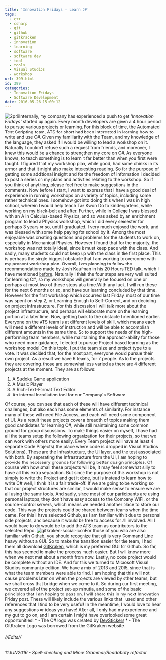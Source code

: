 ```yaml
---
title: 'Innovation Fridays - Learn C#'
tags:
  - c++
  - csharp
  - git
  - github
  - gitkracken
  - innovation
  - learning
  - software
  - software dev
  - tool
  - tools
  - Visual Studios
  - workshop
url: 399.html
id: 399
categories:
  - Innovation Fridays
  - Software Development
date: 2016-05-26 15:00:12
---
```


![2p4i](https://danieljscheufler.files.wordpress.com/2016/05/2p4i.png)Internally, my company has experienced a push to get _'Innovation Fridays'_ started up again. Every month developers are given a 4 hour period to pursue various projects or learning. For this block of time, the Automated Test Scripting team, ATS for short had been interested in learning how to write and use C#. Given my familiarity with the Team, and my knowledge of the language, they asked if I would be willing to lead a workshop on it. Naturally I couldn't refuse such a request from friends, and moreover, I knew this would be a chance to strengthen my core on C#. As everyone knows, to teach something is to learn it far better than when you first were taught. I figured that my workshop plan, while good, had some chinks in its armor and that it might also make interesting reading. So for the purpose of getting some additional insight and for the freedom of information I decided to post a series on my plans and activities relating to the workshop. So if you think of anything, please feel free to make suggestions in the comments. Now before I start, I want to express that I have a good deal of experience in running workshops on a variety of topics, including some rather technical ones. I somehow got into doing this when I was in high school, wherein I would help teach Tae Kwon Do to kindergartens, while working on my black-belt and after. Further, while in College I was blessed with an A in Calculus-based Physics, and so was asked by an enrichment program to lead a Physics workshop, which I did every semester for perhaps 3 years or so, until I graduated. I very much enjoyed the work, and was blessed with some help paying for school by it. Among the most enjoyable was creating questions and problems for the students to work on, especially in Mechanical Physics. However I found that for the majority, the workshop was not totally ideal, since it must keep pace with the class. And sadly, many students could not keep up with the class in the first place. This is perhaps the single biggest obstacle that I am working to overcome with my present workshop plan. Overall, I am planning to follow the recommendations made by Josh Kaufman in his 20 Hours TED talk, which I have mentioned [before](https://mysource.ihs.com/blogs/JourneymanBlog/2016/04/14/how-to-learn-any-skill-in-20-hours). Naturally I think the four steps are very well suited for learning C#, so my workshops will generally be focused on one or perhaps at most two of these steps at a time.With any luck, I will run these for the next 6 months or so, and have our learning concluded by that time. However for the first workshop which occurred last Friday, most of our time was spent on step 2, or Learning Enough to Self-Correct, and on deciding on project infrastructure. For this discussion I will talk more about the project infrastructure, and perhaps will elaborate more on the learning portion at a later time. Now, getting back to the obstacle I mentioned earlier. Everyone on the ATS team is at different levels of skill, which means each will need a different levels of instruction and will be able to accomplish different amounts in the same time. So to support the needs of the high-performing team members, while maintaining the approach-ability for those who need more guidance, I elected to pursue Project based learning as the workshop model. On this topic, I put the team size and project type to a vote. It was decided that, for the most part, everyone would pursue their own project. As a result we have 6 teams, for 7 people. As to the projects they are covering, those are somewhat less varied as there are 4 different projects at the moment. They are as follows:

1.  A Sudoku Game application
2.  A Music Player
3.  A Rich-Text-Format Text Editor
4.  An internal Installation tool for our Company's Software

Of course, you can see that each of these will have different technical challenges, but also each has some elements of similarity. For instance many of these will need File Access, and each will need some component of UI. As a result these projects cover a breadth of topics making them good candidates for learning C#, while still maintaining some common ground for group discussions. To make things easier on myself, I have had all the teams setup the following organization for their projects, so that we can work with others more easily. Every Team project will have at least 4 separate Code Projects( the place where code is dropped in Visual Studios Solutions). These are the Infrastructure, the UI layer, and the test associated with both. By separating the Infrastructure from the UI, I am hoping to provide the necessary grounds for following better design principles. Of course with how small these projects will be, It may feel somewhat silly to have all this extra separation. But since the purpose of this workshop is not simply to write the Project and get it done, but is instead to learn how to write C# well, I think it is a fair trade-off. If we are going to be working so that our project structures are similar, it would make sense to ensure we are all using the same tools. And sadly, since most of our participants are using personal laptops, they don't have easy access to the Company WiFi, or the source-control servers, which means we needed another place to store our code. This way the projects could be shared between teams when the time came. For this I have selected Github, as I am familiar with it due to personal side projects, and because it would be free to access for all involved. All I would have to do would be to add the ATS team as contributors to the selected Repo. ![gitkraken-social-icon](https://danieljscheufler.files.wordpress.com/2016/05/gitkraken-social-icon.jpg)For those of you who are also familiar with Github, you should recognize that git is very Command Line heavy without a GUI. So to make the transition easier for the team, I had them all download [GitKraken](https://www.gitkraken.com/), which is my preferred GUI for Github. So far, this has seemed to make the process much easier. But I will know more when we next met about a month from now. Lastly, no code project would be complete without an IDE. And for this we turned to Microsoft Visual Studios community edition. We have a mix of 2013 and 2015, since that is what the team members were able to find. I am hoping that this will not cause problems later on when the projects are viewed by other teams, but we shall cross that bridge when we come to it. So during our first meeting, we covered all of the project set-up minutia, and some of the basic principles that I am hoping to pass on. I will share this in my next Innovation Friday post. These will likely include the various links that I used and other references that I find to be very useful! In the meantime, I would love to hear any suggestions or ideas you have! After all, I only had my experience and my gut to go on, and I am certain I might have overlooked some great opportunities! * - The C# logo was created by [DevStickers](http://devstickers.com/csharp) \* \- The GitKraken Logo was borrowed from the GitKraken website.

###### //Edits//

###### 11JUN2016 - Spell-checking and Minor Grammar/Readability refactor
